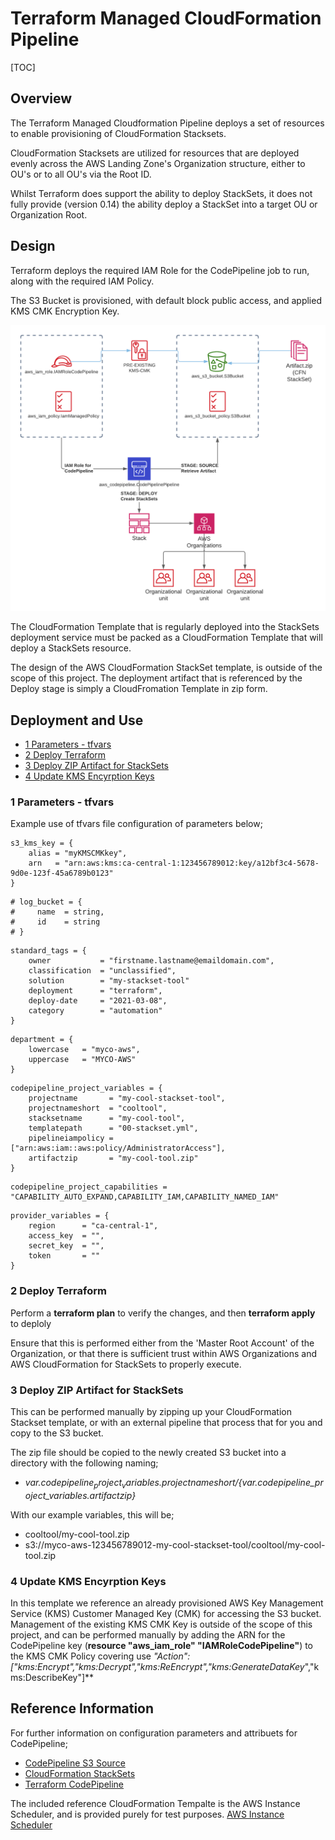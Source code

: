 # Terraform Managed CloudFormation Pipeline

[TOC]

## Overview

The Terraform Managed Cloudformation Pipeline deploys a set of resources to enable provisioning of CloudFormation Stacksets.

CloudFormation Stacksets are utilized for resources that are deployed evenly across the AWS Landing Zone's Organization structure, either to OU's or to all OU's via the Root ID.

Whilst Terraform does support the ability to deploy StackSets, it does not fully provide (version 0.14) the ability deploy a StackSet into a target OU or Organization Root.

## Design

Terraform deploys the required IAM Role for the CodePipeline job to run, along with the required IAM Policy.

The S3 Bucket is provisioned, with default block public access, and applied KMS CMK Encryption Key.

![image](./images/terraform_cloudformation_stacksets.png)

The CloudFormation Template that is regularly deployed into the StackSets deployment service must be packed as a CloudFormation Template that will deploy a StackSets resource.  

The design of the AWS CloudFormation StackSet template, is outside of the scope of this project.  The deployment artifact that is referenced by the Deploy stage is simply a CloudFromation Template in zip form.

## Deployment and Use

  - [1 Parameters - tfvars](#1-parameters---tfvars)
  - [2 Deploy Terraform](#2-deploy-terraform)
  - [3 Deploy ZIP Artifact for StackSets](#3-deploy-zip-artifact-for-stacksets)
  - [4 Update KMS Encyrption Keys](#4-update-kms-encyrption-keys)

### 1 Parameters - tfvars

Example use of tfvars file configuration of parameters below;

```
s3_kms_key = {
    alias = "myKMSCMKkey",
    arn   = "arn:aws:kms:ca-central-1:123456789012:key/a12bf3c4-5678-9d0e-123f-45a6789b0123"
}
```

```
# log_bucket = {
#     name  = string,
#     id    = string
# }
```

```
standard_tags = {
    owner           = "firstname.lastname@emaildomain.com",
    classification  = "unclassified",
    solution        = "my-stackset-tool"
    deployment      = "terraform",
    deploy-date     = "2021-03-08",
    category        = "automation"
}
```

```
department = {
    lowercase   = "myco-aws",
    uppercase   = "MYCO-AWS"
}
```

```
codepipeline_project_variables = {
    projectname       = "my-cool-stackset-tool",
    projectnameshort  = "cooltool",
    stacksetname      = "my-cool-tool",
    templatepath      = "00-stackset.yml",
    pipelineiampolicy = ["arn:aws:iam::aws:policy/AdministratorAccess"],
    artifactzip       = "my-cool-tool.zip"
}
```

```
codepipeline_project_capabilities = "CAPABILITY_AUTO_EXPAND,CAPABILITY_IAM,CAPABILITY_NAMED_IAM"
```

```
provider_variables = {
    region      = "ca-central-1",
    access_key  = "",
    secret_key  = "",
    token       = ""
}
```

### 2 Deploy Terraform

Perform a **terraform plan** to verify the changes, and then **terraform apply** to deploly

Ensure that this is performed either from the 'Master Root Account' of the Organization, or that there is sufficient trust within AWS Organizations and AWS CloudFormation for StackSets to properly execute.

### 3 Deploy ZIP Artifact for StackSets

This can be performed manually by zipping up your CloudFormation Stackset template, or with an external pipeline that process that for you and copy to the S3 bucket.

The zip file should be copied to the newly created S3 bucket into a directory with the following naming;
+ *${var.codepipeline_project_variables.projectnameshort}/${var.codepipeline_project_variables.artifactzip}* 
  
With our example variables, this will be;
+ cooltool/my-cool-tool.zip
+ s3://myco-aws-123456789012-my-cool-stackset-tool/cooltool/my-cool-tool.zip

### 4 Update KMS Encyrption Keys

In this template we reference an already provisioned AWS Key Management Service (KMS) Customer Managed Key (CMK) for accessing the S3 bucket.  Management of the existing KMS CMK Key is outside of the scope of this project, and can be performed manually by adding the ARN for the CodePipeline key (**resource "aws_iam_role" "IAMRoleCodePipeline"**) to the KMS CMK Policy covering use **"Action": ["kms:Encrypt","kms:Decrypt","kms:ReEncrypt*","kms:GenerateDataKey*","kms:DescribeKey"]**

## Reference Information

For further information on configuration parameters and attribuets for CodePipeline;

+ [CodePipeline S3 Source](https://docs.aws.amazon.com/codepipeline/latest/userguide/action-reference-S3.html)
+ [CloudFormation StackSets](https://docs.aws.amazon.com/codepipeline/latest/userguide/action-reference-StackSets.html)
+ [Terraform CodePipeline](https://registry.terraform.io/providers/hashicorp/aws/latest/docs/resources/codepipeline)

The included reference CloudFormation Tempalte is the AWS Instance Scheduler, and is provided purely for test purposes.
[AWS Instance Scheduler](https://aws.amazon.com/solutions/implementations/instance-scheduler/)